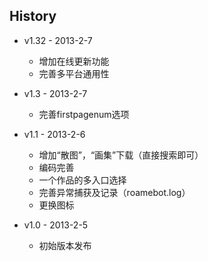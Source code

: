 ﻿## History
- v1.32 - 2013-2-7
	- 增加在线更新功能
	- 完善多平台通用性

- v1.3 - 2013-2-7
	- 完善firstpagenum选项

- v1.1 - 2013-2-6
	- 增加“散图”，“画集”下载（直接搜索即可）
	- 编码完善
	- 一个作品的多入口选择
	- 完善异常捕获及记录（roamebot.log）
	- 更换图标

- v1.0 - 2013-2-5
	- 初始版本发布
